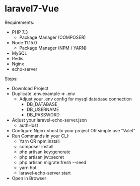 # laravel7-Vue

Requirements:
- PHP 7.3
  - Package Manager (COMPOSER)
- Node 11.15.0
  - Package Manager (NPM / YARN)
- MySQL
- Redis
- Nginx
- echo-server

Steps:
- Download Project
- Duplicate .env.example => .env
  - Adjust your .env config for mysql database connection
    - DB_DATABASE
    - DB_USERNAME
    - DB_PASSWORD
- Adjust your laravel-echo-server.json
  - authHost
- Configure Nginx vhost to your project OR simple use "Valet"
- Run Commands in your CLI:
  - Yarn OR npm install
  - composer install
  - php artisan key:generate
  - php artisan jwt:secret
  - php artisan migrate:fresh --seed
  - yarn hot
  - laravel-echo-server start
- Open in Browser
